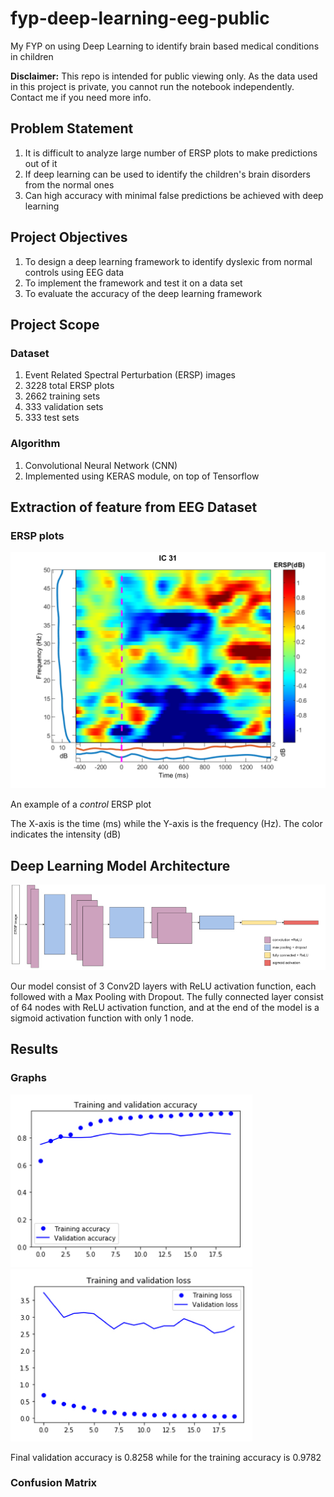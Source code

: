 # fyp-deep-learning-eeg-public
My FYP on using Deep Learning to identify brain based medical conditions in children

**Disclaimer:** This repo is intended for public viewing only. As the data used in this project is private, you cannot run the notebook independently. Contact me if you need more info.

## Problem Statement

1. It is difficult to analyze large number of ERSP plots to make predictions out of it
2. If deep learning can be used to identify the children's brain disorders from the normal ones
3. Can high accuracy with minimal false predictions be achieved with deep learning

## Project Objectives

1. To design a deep learning framework to identify dyslexic from normal controls using EEG data
2. To implement the framework and test it on a data set
3. To evaluate the accuracy of the deep learning framework

## Project Scope

### Dataset

1. Event Related Spectral Perturbation (ERSP) images
2. 3228 total ERSP plots
3. 2662 training sets
4. 333 validation sets
5. 333 test sets

### Algorithm

1. Convolutional Neural Network (CNN)
2. Implemented using KERAS module, on top of Tensorflow

## Extraction of feature from EEG Dataset

### ERSP plots

<img src="images/ersp-control.svg" >

An example of a _control_ ERSP plot

The X-axis is the time (ms) while the Y-axis is the frequency (Hz). The color indicates the intensity (dB)

## Deep Learning Model Architecture

<img src="images/architecture.jpg" >

Our model consist of 3 Conv2D layers with ReLU activation function, each followed with a Max Pooling with Dropout. The fully connected layer consist of 64 nodes with ReLU activation function, and at the end of the model is a sigmoid activation function with only 1 node.

## Results

### Graphs

<div class="row">
  <div class="column">
    <img src="images/acc.jpg">
  </div>
  <div class="column">
    <img src="images/loss.jpg">
  </div>
</div>

Final validation accuracy is 0.8258 while for the training accuracy is 0.9782

### Confusion Matrix

